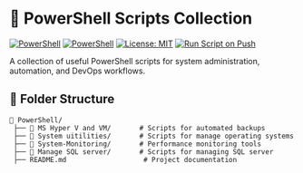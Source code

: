 # 🚀 PowerShell Scripts Collection  

[![PowerShell](https://custom-icon-badges.demolab.com/badge/.-PowerShell-blue.svg?style=flat&logo=powershell-core-eyecatch32&logoColor=white)](https://learn.microsoft.com/en-us/powershell/scripting/install/installing-powershell-on-windows?view=powershell-7.5)
[![PowerShell](https://img.shields.io/badge/PowerShell-5.1%2B-blue?logo=powershell)](https://docs.microsoft.com/en-us/powershell/)
[![License: MIT](https://img.shields.io/badge/License-MIT-green.svg)](https://opensource.org/licenses/MIT)
[![Run Script on Push](https://github.com/KR-Sew/Scripting/actions/workflows/bash.yml/badge.svg)](https://github.com/KR-Sew/Scripting/actions/workflows/bash.yml)

A collection of useful PowerShell scripts for system administration, automation, and DevOps workflows.  

## 📂 Folder Structure  

```plaintext
📂 PowerShell/
 ├── 📄 MS Hyper V and VM/       # Scripts for automated backups
 ├── 📄 System uitilities/       # Scripts for manage operating systems
 ├── 📄 System-Monitoring/       # Performance monitoring tools
 ├── 📄 Manage SQL server/       # Scripts for managing SQL server
 ├── README.md                   # Project documentation
